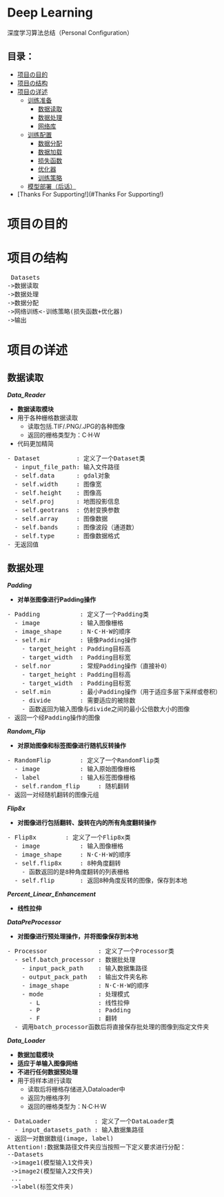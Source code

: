 # Deep Learning
 深度学习算法总结（Personal Configuration）

## 目录：
- [项目の目的](#项目の目的)
- [项目の结构](#项目の结构)
- [项目の详述](#项目の详述)
  - [训练准备](#训练准备)
    - [数据读取](#数据读取) 
    - [数据处理](#数据处理)
    - [网络库](#网络库)
  - [训练配置](#训练配置)
    - [数据分配](#数据分配)
    - [数据加载](#数据加载)
    - [损失函数](#损失函数)
    - [优化器](#优化器)
    - [训练策略](#训练策略)
  - [模型部署（后话）](#模型部署)
- [Thanks For Supporting!](#Thanks For Supporting!)

# 项目の目的

# 项目の结构
<pre> Datasets
->数据读取
->数据处理
->数据分配
->网络训练<-训练策略(损失函数+优化器)
->输出
</pre>

# 项目の详述
## 数据读取
**_Data_Reader_**
- **数据读取模块**
- 用于各种栅格数据读取
  - 读取包括.TIF/.PNG/.JPG的各种图像
  - 返回的栅格类型为：C·H·W
- 代码更加精简
<pre>
- Dataset          : 定义了一个Dataset类
  - input_file_path: 输入文件路径
  - self.data      : gdal对象
  - self.width     : 图像宽
  - self.height    : 图像高
  - self.proj      : 地图投影信息
  - self.geotrans  : 仿射变换参数
  - self.array     : 图像数据
  - self.bands     : 图像波段（通道数）
  - self.type      : 图像数据格式
- 无返回值
</pre>
## 数据处理
**_Padding_**
- **对单张图像进行Padding操作**
<pre>
- Padding           : 定义了一个Padding类
  - image           : 输入图像栅格
  - image_shape     : N·C·H·W的顺序
  - self.mir        : 镜像Padding操作
    - target_height : Padding目标高 
    - target_width  : Padding目标宽
  - self.nor        : 常规Padding操作（直接补0）
    - target_height : Padding目标高 
    - target_width  : Padding目标宽
  - self.min        : 最小Padding操作（用于适应多层下采样或卷积）
    - divide        : 需要适应的被除数
    - 函数返回为输入图像与divide之间的最小公倍数大小的图像
- 返回一个经Padding操作的图像
</pre>
**_Random_Flip_**
- **对原始图像和标签图像进行随机反转操作**
<pre>
- RandomFlip        : 定义了一个RandomFlip类
  - image           : 输入原始图像栅格
  - label           : 输入标签图像栅格
  - self.random_flip     : 随机翻转
- 返回一对经随机翻转的图像元组
</pre>
**_Flip8x_**
- **对图像进行包括翻转、旋转在内的所有角度翻转操作**
<pre>
- Flip8x        : 定义了一个Flip8x类
  - image           : 输入图像栅格
  - image_shape     : N·C·H·W的顺序
  - self.flip8x     : 8种角度翻转
    - 函数返回的是8种角度翻转的列表栅格
  - self.flip       : 返回8种角度反转的图像，保存到本地
</pre>
**_Percent_Linear_Enhancement_**
- **线性拉伸**


**_DataPreProcessor_**
- **对图像进行预处理操作，并将图像保存到本地**
<pre>
- Processor              : 定义了一个Processor类
  - self.batch_processor : 数据批处理
    - input_pack_path    : 输入数据集路径
    - output_pack_path   : 输出文件夹名称
    - image_shape        : N·C·H·W的顺序
    - mode               : 处理模式
      - L                : 线性拉伸
      - P                : Padding 
      - F                : 翻转
  - 调用batch_processor函数后将直接保存批处理的图像到指定文件夹
</pre>

**_Data_Loader_**
- **数据加载模块**
- **适应于单输入图像网络**
- **不进行任何数据预处理**
- 用于将样本进行读取
  - 读取后将栅格存储进入Dataloader中
  - 返回为栅格序列
  - 返回的栅格类型为：N·C·H·W
<pre>
- DataLoader            : 定义了一个DataLoader类
  - input_datasets_path : 输入数据集路径
- 返回一对数据数组(image, label)
Attention!:数据集路径文件夹应当按照一下定义要求进行分配：
--Datasets
 ->image1(模型输入1文件夹)
 ->image2(模型输入2文件夹)
 ...
 ->label(标签文件夹)
</pre>
